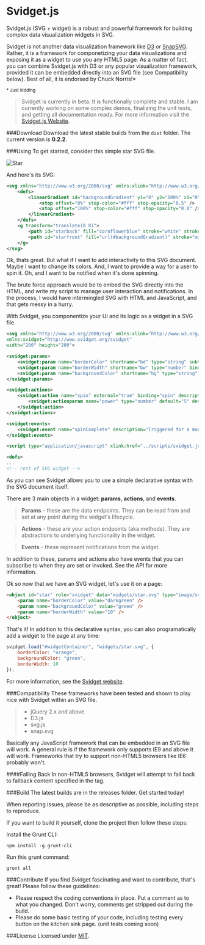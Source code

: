 ﻿Svidget.js
==========

Svidget.js (SVG + widget) is a robust and powerful framework for building complex data visualization widgets in SVG. 

Svidget is not another data visualization framework like [D3](https://github.com/mbostock/d3) or [SnapSVG](https://github.com/adobe-webplatform/Snap.svg). Rather, it is a framework for componetizing your data visualizations and exposing it as a widget to use you any HTML5 page. As a matter of fact, you can combine Svidget.js with D3 or any popular visualization framework, provided it can be embedded directly into an SVG file (see Compatibility below). Best of all, it is endorsed by Chuck Norris!*

<small>\* Just kidding</small>

> Svidget is currently in beta. It is functionally complete and stable. I am currently working on some complex demos, finalizing the unit tests, and getting all documentation ready. For more information visit the [Svidget.js Website](http://www.svidget.com).

###Download
Download the latest stable builds from the `dist` folder. The current version is **0.2.2**.


###Using
To get started, consider this simple star SVG file.

![Star](https://raw.githubusercontent.com/joeax/svidget/master/demo/images/star.png)

And here's its SVG:
```xml
<svg xmlns="http://www.w3.org/2000/svg" xmlns:xlink="http://www.w3.org/1999/xlink" width="200" height="200">
	<defs>
		<linearGradient id="backgroundGradient" y1="0" y2="100%" x1="0" x2="0">
			<stop offset="0%" stop-color="#fff" stop-opacity="0.5" />
			<stop offset="100%" stop-color="#fff" stop-opacity="0.0" />
		</linearGradient>
	</defs>
	<g transform="translate(0 8)">
		<path id="starback" fill="cornflowerblue" stroke="white" stroke-width="6" stroke-linejoin="round" d="M 100 4 L 128.214 61.1672 L 191.301 70.3344 L 145.651 114.833 L 156.427 177.666 L 100 148 L 43.5726 177.666 L 54.3493 114.833 L 8.69857 70.3344 L 71.7863 61.1672 Z" />
		<path id="starfront" fill="url(#backgroundGradient)" stroke="midnightblue" stroke-width="6" stroke-linejoin="round" d="M 100 4 L 128.214 61.1672 L 191.301 70.3344 L 145.651 114.833 L 156.427 177.666 L 100 148 L 43.5726 177.666 L 54.3493 114.833 L 8.69857 70.3344 L 71.7863 61.1672 Z" />
	</g>
</svg>
```


Ok, thats great. But what if I want to add interactivity to this SVG document. Maybe I want to change its colors. And, I want to provide a way for a user to spin it. Oh, and I want to be notified when it's done spinning. 

The brute force approach would be to embed the SVG directly into the HTML, and write my script to manage user interaction and notifications. In the process, I would have intermingled SVG with HTML and JavaScript, and that gets messy in a hurry. 

With Svidget, you componentize your UI and its logic as a widget in a SVG file.

```xml
<svg xmlns="http://www.w3.org/2000/svg" xmlns:xlink="http://www.w3.org/1999/xlink" 
xmlns:svidget="http://www.svidget.org/svidget"
width="200" height="200">

<svidget:params>
	<svidget:param name="borderColor" shortname="bd" type="string" subtype="color" binding="#starfront@stroke" />
	<svidget:param name="borderWidth" shortname="bw" type="number" binding="#starfront@stroke-width,#starback@stroke-width" />
	<svidget:param name="backgroundColor" shortname="bg" type="string" subtype="color" binding="#starback@fill" />
</svidget:params>

<svidget:actions>
	<svidget:action name="spin" external="true" binding="spin" description="Spins the star.">
		<svidget:actionparam name="power" type="number" default="5" description="The amount of power to exert on the star to begin its rotation."  />
	</svidget:action>
</svidget:actions>

<svidget:events>
	<svidget:event name="spinComplete" description="Triggered for a mouse over or touch hover on the shape." />
</svidget:events>

<script type="application/javascript" xlink:href="../scripts/svidget.js"></script>

<defs>
...
<!-- rest of SVG widget -->
```

As you can see Svidget allows you to use a simple declarative syntax with the SVG document itself.

There are 3 main objects in a widget: **params**, **actions**, and **events**. 

> **Params** - these are the data endpoints. They can be read from and set at any point during the widget's lifecycle.

> **Actions** - these are your action endpoints (aka methods). They are abstractions to underlying functionality in the widget. 

> **Events** - these represent notifications from the widget. 

In addition to these, params and actions also have events that you can subscribe to when they are set or invoked. See the API for more information.

Ok so now that we have an SVG widget, let's use it on a page:

```html
<object id="star" role="svidget" data="widgets/star.svg" type="image/svg+xml" width="200" height="200">
	<param name="borderColor" value="darkgreen" />
	<param name="backgroundColor" value="green" />
	<param name="borderWidth" value="10" />
</object>
```

That's it! In addition to this declarative syntax, you can also programatically add a widget to the page at any time:

```javascript
svidget.load("#widgetContainer", "widgets/star.svg", { 
	borderColor: "orange", 
	backgroundColor: "green",
	borderWidth: 10 
});
```

For more information, see the [Svidget website](http://www.svidget.com).



###Compatibility
These frameworks have been tested and shown to play nice with Svidget within an SVG file.

> - jQuery 2.x and above
> - D3.js
> - svg.js
> - snap.svg

Basically any JavaScript framework that can be embedded in an SVG file will work. 
A general rule is if the framework only supports IE9 and above it will work. Frameworks that try to support non-HTML5 browsers like IE6 probably won't.


####Falling Back
In non-HTML5 browsers, Svidget will attempt to fall back to fallback content specified in the <object> tag.


###Build
The latest builds are in the releases folder. Get started today! 

When reporting issues, please be as descriptive as possible, including steps to reproduce.

If you want to build it yourself, clone the project then follow these steps:

Install the Grunt CLI:

    npm install -g grunt-cli

Run this grunt command:

    grunt all


###Contribute
If you find Svidget fascinating and want to contribute, that's great! Please follow these guidelines:

- Please respect the coding conventions in place. Put a comment as to what you changed. Don't worry, comments get stripped out during the build. 
- Please do some basic testing of your code, including testing every button on the kitchen sink page. (unit tests coming soon)


###License
Licensed under [MIT](http://opensource.org/licenses/MIT).


